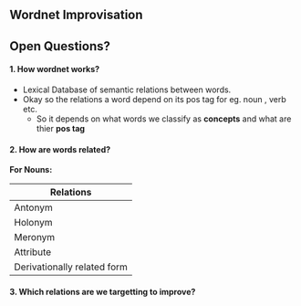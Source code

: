 ## Wordnet Improvisation












## Open Questions?

#### 1. How wordnet works?
* Lexical Database of semantic relations between words.
* Okay so the relations a word depend on its pos tag for eg. noun , verb etc.
  * So it depends on what words we classify as **concepts** and what are thier **pos tag**

#### 2. How are words related?

**For Nouns:**

|       Relations           |
| ------------------------  |
|Antonym                    |
|Holonym                    |
|Meronym                    |
|Attribute                  |
|Derivationally related form|

#### 3. Which relations are we targetting to improve?
